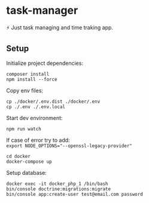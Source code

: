 # task-manager
:zap: Just task managing and time traking app.

## Setup
Initialize project dependencies:
```
composer install
npm install --force
```

Copy env files:
```
cp ./docker/.env.dist ./docker/.env
cp ./.env ./.env.local
```

Start dev environment:
```
npm run watch 
```
If case of error try to add:  
 `export NODE_OPTIONS="--openssl-legacy-provider"`   

```
cd docker
docker-compose up
```

Setup database:
```
docker exec -it docker_php_1 /bin/bash
bin/console doctrine:migrations:migrate
bin/console app:create-user test@email.com password
```
